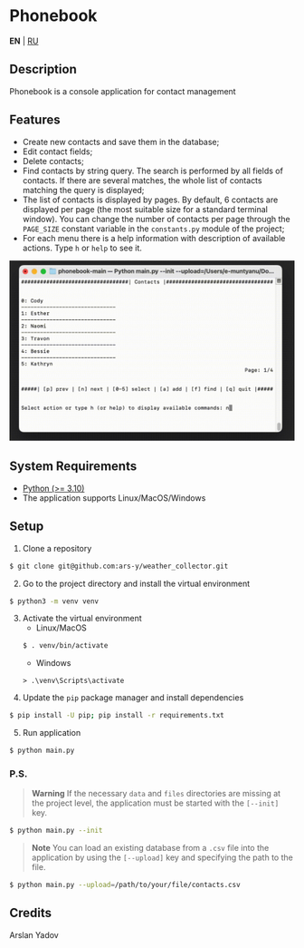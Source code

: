 # Phonebook

**EN** | [RU](docs_ru/README.md)

## Description
Phonebook is a console application for contact management

## Features
* Create new contacts and save them in the database;
* Edit contact fields;
* Delete contacts;
* Find contacts by string query. The search is performed by all fields of contacts. If there are several matches, the whole list of contacts matching the query is displayed;
* The list of contacts is displayed by pages. By default, 6 contacts are displayed per page (the most suitable size for a standard terminal window). You can change the number of contacts per page through the `PAGE_SIZE` constant variable in the `constants.py` module of the project;
* For each menu there is a help information with description of available actions. Type `h` or `help` to see it.

![demo-gif](presentation/sample.gif)

## System Requirements
* [Python (>= 3.10)](https://www.python.org/downloads/)
* The application supports Linux/MacOS/Windows

## Setup
1. Clone a repository
```bash
$ git clone git@github.com:ars-y/weather_collector.git
```
2. Go to the project directory and install the virtual environment
```bash
$ python3 -m venv venv
```
3. Activate the virtual environment
    - Linux/MacOS
    ```bash
    $ . venv/bin/activate
    ```
    - Windows
    ```shell
    > .\venv\Scripts\activate
    ```
4. Update the `pip` package manager and install dependencies
```bash
$ pip install -U pip; pip install -r requirements.txt
```
5. Run application
```bash
$ python main.py
```

### P.S.
> **Warning**
> If the necessary `data` and `files` directories are missing at the project level,
> the application must be started with the `[--init]` key.
```bash
$ python main.py --init
```

> **Note**
> You can load an existing database from a `.csv` file into the application by using the `[--upload]` key and specifying the path to the file.
```bash
$ python main.py --upload=/path/to/your/file/contacts.csv
```

## Credits
Arslan Yadov